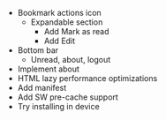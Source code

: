 * Bookmark actions icon
  - Expandable section
    * Add Mark as read
    * Add Edit
* Bottom bar
  * Unread, about, logout
* Implement about
* HTML lazy performance optimizations
* Add manifest
* Add SW pre-cache support
* Try installing in device